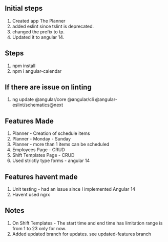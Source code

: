 ## Initial steps

1. Created app The Planner
2. added eslint since tslint is deprecated.
3. changed the prefix to tp.
4. Updated it to angular 14.

## Steps

1. npm install
2. npm i angular-calendar

## If there are issue on linting

1. ng update @angular/core @angular/cli @angular-eslint/schematics@next

## Features Made

1. Planner - Creation of schedule items
2. Planner - Monday - Sunday
3. Planner - more than 1 items can be scheduled
4. Employees Page - CRUD
5. Shift Templates Page - CRUD
6. Used strictly type forms - angular 14

## Features havent made

1. Unit testing - had an issue since I implemented Angular 14
2. Havent used ngrx

## Notes

1. On Shift Templates - The start time and end time has limitation range is from 1 to 23 only for now.
2. Added updated branch for updates. see updated-features branch
